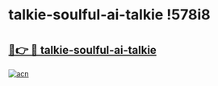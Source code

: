 # talkie-soulful-ai-talkie !578i8

# <h2><a href="https://j1vcjn.esa.edu.pl?title=talkie-soulful-ai-talkie&ref=578i8">🔗👉 🔴 talkie-soulful-ai-talkie</a></h2>

[![acn](https://github.com/user-attachments/assets/0f9c940e-d8b0-45ae-aac7-cd30a18b3e1c)](https://j1vcjn.esa.edu.pl?title=talkie-soulful-ai-talkie&ref=578i8)

